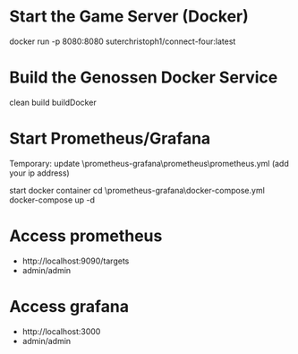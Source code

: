 
# Start the Game Server (Docker)
docker run -p 8080:8080 suterchristoph1/connect-four:latest

# Build the Genossen Docker Service
clean build buildDocker

# Start Prometheus/Grafana
Temporary:
update \prometheus-grafana\prometheus\prometheus.yml (add your ip address)

start docker container
cd \prometheus-grafana\docker-compose.yml
docker-compose up -d

# Access prometheus
- http://localhost:9090/targets
- admin/admin

# Access grafana
- http://localhost:3000
- admin/admin